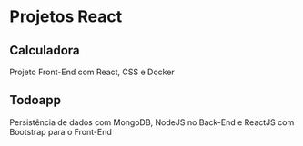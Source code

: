 # Projetos React

## Calculadora
Projeto Front-End com React, CSS e Docker

## Todoapp
Persistência de dados com MongoDB, NodeJS no Back-End e ReactJS com Bootstrap para o Front-End
